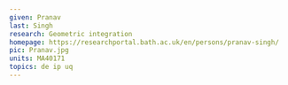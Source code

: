 ```yaml
---
given: Pranav
last: Singh
research: Geometric integration
homepage: https://researchportal.bath.ac.uk/en/persons/pranav-singh/
pic: Pranav.jpg
units: MA40171
topics: de ip uq
---
```

